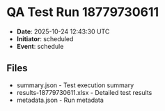 # QA Test Run 18779730611

- **Date**: 2025-10-24 12:43:30 UTC
- **Initiator**: scheduled
- **Event**: schedule

## Files
- summary.json - Test execution summary
- results-18779730611.xlsx - Detailed test results
- metadata.json - Run metadata
